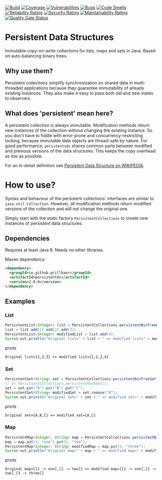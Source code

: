 [![Build](https://github.com/grillbaer/persistentds/workflows/Maven%20Build/badge.svg)](https://github.com/grillbaer/persistentds/actions?query=workflow%3A%22Maven+Build%22)
[![Coverage](https://sonarcloud.io/api/project_badges/measure?project=grillbaer_persistentds&metric=coverage)](https://sonarcloud.io/dashboard?id=grillbaer_persistentds)
[![Vulnerabilities](https://sonarcloud.io/api/project_badges/measure?project=grillbaer_persistentds&metric=vulnerabilities)](https://sonarcloud.io/dashboard?id=grillbaer_persistentds)
[![Bugs](https://sonarcloud.io/api/project_badges/measure?project=grillbaer_persistentds&metric=bugs)](https://sonarcloud.io/dashboard?id=grillbaer_persistentds)
[![Code Smells](https://sonarcloud.io/api/project_badges/measure?project=grillbaer_persistentds&metric=code_smells)](https://sonarcloud.io/dashboard?id=grillbaer_persistentds)
[![Reliability Rating](https://sonarcloud.io/api/project_badges/measure?project=grillbaer_persistentds&metric=reliability_rating)](https://sonarcloud.io/dashboard?id=grillbaer_persistentds)
[![Security Rating](https://sonarcloud.io/api/project_badges/measure?project=grillbaer_persistentds&metric=security_rating)](https://sonarcloud.io/dashboard?id=grillbaer_persistentds)
[![Maintainability Rating](https://sonarcloud.io/api/project_badges/measure?project=grillbaer_persistentds&metric=sqale_rating)](https://sonarcloud.io/dashboard?id=grillbaer_persistentds)
[![Quality Gate Status](https://sonarcloud.io/api/project_badges/measure?project=grillbaer_persistentds&metric=alert_status)](https://sonarcloud.io/dashboard?id=grillbaer_persistentds)

# Persistent Data Structures
Immutable copy-on-write collections for lists, maps and sets in Java. Based on auto-balancing binary trees.

## Why use them?
Persistent collections simplify synchronization on shared data in multi-threaded applications because they guarantee immutability of already existing instances. They also make it easy to pass both old and new states to observers.

## What does 'persistent' mean here?
A persistent collection is always immutable. Modification methods return new instances of the collection without changing the existing instance. So you don't have to fiddle with error-prone and concurrency-restricting locking, because immutable data objects are thread-safe by nature.
For good performance, `peristentsds` shares common parts between modified and previous versions of the data structures. This keeps the copy overhead as low as possible.

For an in-detail definition see [Persistent Data Structure on WIKIPEDIA](https://en.wikipedia.org/wiki/Persistent_data_structure).

# How to use?
Syntax and behaviour of the persistent collections' interfaces are similar to `java.util.Collection`. However, all modification methods return modified versions of the collection and will not change the original one.

Simply start with the static factory `PersistentCollections` to create new instances of persistent data structures.

## Dependencies
Requires at least Java 8. Needs no other libraries.

Maven dependency:
```xml
<dependency>
  <groupId>io.github.grillbaer</groupId>
  <artifactId>persistentds</artifactId>
  <version>2.0.0</version>
</dependency>
```

## Examples
### List
```java
PersistentList<Integer> list = PersistentCollections.persistentBinTreeList();
list = list.add(1).add(2).add(3);
PersistentList<Integer> modifiedList = list.add(4);
System.out.println("Original list=" + list + " => modified list=" + modifiedList);
```
prints

    Original list={1,2,3} => modified list={1,2,3,4}

### Set
```java
PersistentSet<String> set = PersistentCollections.persistentBinTreeSet();
// or PersistentCollections.persistentHashSet();
set = set.put("A").put("B").put("C");
PersistentSet<String> modifiedSet = set.remove("B");
System.out.println("Original set=" + set + " => modified set=" + modifiedSet);
```
prints

    Original set={A,B,C} => modified set={A,C}

### Map
```java
PersistentMap<Integer, String> map = PersistentCollections.persistentBinTreeMap();
map = map.put(1, "one").put(2, "two");
PersistentMap<Integer, String> modifiedMap = map.put(3, "three");
System.out.println("Original map=" + map + " => modified map=" + modifiedMap);
```
prints

    Original map={[1 -> one],[2 -> two]} => modified map={[1 -> one],[2 -> two],[3 -> three]}
